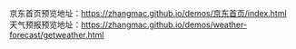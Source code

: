 京东首页预览地址：https://zhangmac.github.io/demos/京东首页/index.html  <br />
天气预报预览地址：https://zhangmac.github.io/demos/weather-forecast/getweather.html
